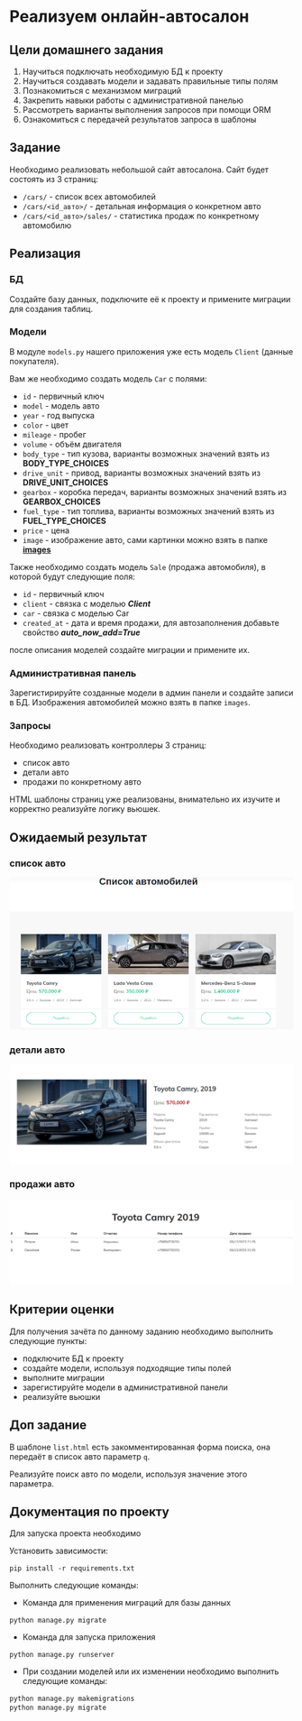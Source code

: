 # Реализуем онлайн-автосалон

## Цели домашнего задания

1. Научиться подключать необходимую БД к проекту
2. Научиться создавать модели и задавать правильные типы полям
3. Познакомиться с механизмом миграций
4. Закрепить навыки работы с административной панелью
5. Рассмотреть варианты выполнения запросов при помощи ORM
6. Ознакомиться с передачей результатов запроса в шаблоны

## Задание

Необходимо реализовать небольшой сайт автосалона. Сайт будет состоять из 3 страниц: 

- `/cars/` - список всех автомобилей
- `/cars/<id_авто>/` - детальная информация о конкретном авто
- `/cars/<id_авто>/sales/` - статистика продаж по конкретному автомобилю

## Реализация


### БД

Создайте базу данных, подключите её к проекту и примените миграции для создания таблиц.

### Модели

В модуле `models.py` нашего приложения уже есть модель `Client` (данные покупателя). 

Вам же необходимо создать модель `Car` с полями: 
- `id` - первичный ключ 
- `model` - модель авто
- `year` - год выпуска 
- `color` - цвет
- `mileage` - пробег
- `volume` - объём двигателя
- `body_type` - тип кузова, варианты возможных значений взять из **BODY_TYPE_CHOICES**
- `drive_unit` - привод, варианты возможных значений взять из **DRIVE_UNIT_CHOICES**
- `gearbox` - коробка передач, варианты возможных значений взять из **GEARBOX_CHOICES**
- `fuel_type` - тип топлива, варианты возможных значений взять из **FUEL_TYPE_CHOICES**
- `price` - цена
- `image` - изображение авто, сами картинки можно взять в папке **[images](../images)**

Также необходимо создать модель `Sale` (продажа автомобиля), в которой будут следующие поля:

- `id` - первичный ключ
- `client` - связка с моделью ***Client***
- `car` - связка с моделью Car
- `created_at` - дата и время продажи, для автозаполнения добавьте свойство ***auto_now_add=True***

после описания моделей создайте миграции и примените их.

### Административная панель

Зарегистирируйте созданные модели в админ панели и создайте записи в БД. Изображения автомобилей можно взять в папке `images`.

### Запросы

Необходимо реализовать контроллеры 3 страниц:

- список авто
- детали авто
- продажи по конкретному авто

HTML шаблоны страниц уже реализованы, внимательно их изучите и корректно реализуйте логику вьюшек.

## Ожидаемый результат

### список авто

![](../res/screen1.png)

### детали авто

![](../res/screen2.png)

### продажи авто

![](../res/screen3.png)

## Критерии оценки

Для получения зачёта по данному заданию необходимо выполнить следующие пункты:
- подключите БД к проекту
- создайте модели, используя подходящие типы полей
- выполните миграции
- зарегистируйте модели в административной панели
- реализуйте вьюшки

## Доп задание

В шаблоне `list.html` есть закомментированная форма поиска, она передаёт в список авто параметр `q`. 

Реализуйте поиск авто по модели, используя значение этого параметра.

## Документация по проекту

Для запуска проекта необходимо

Установить зависимости:
```commandline
pip install -r requirements.txt
```

Выполнить следующие команды:

- Команда для применения миграций для базы данных

```commandline
python manage.py migrate
```

- Команда для запуска приложения

```commandline
python manage.py runserver
```

- При создании моделей или их изменении необходимо выполнить следующие команды:

```commandline
python manage.py makemigrations
python manage.py migrate
```